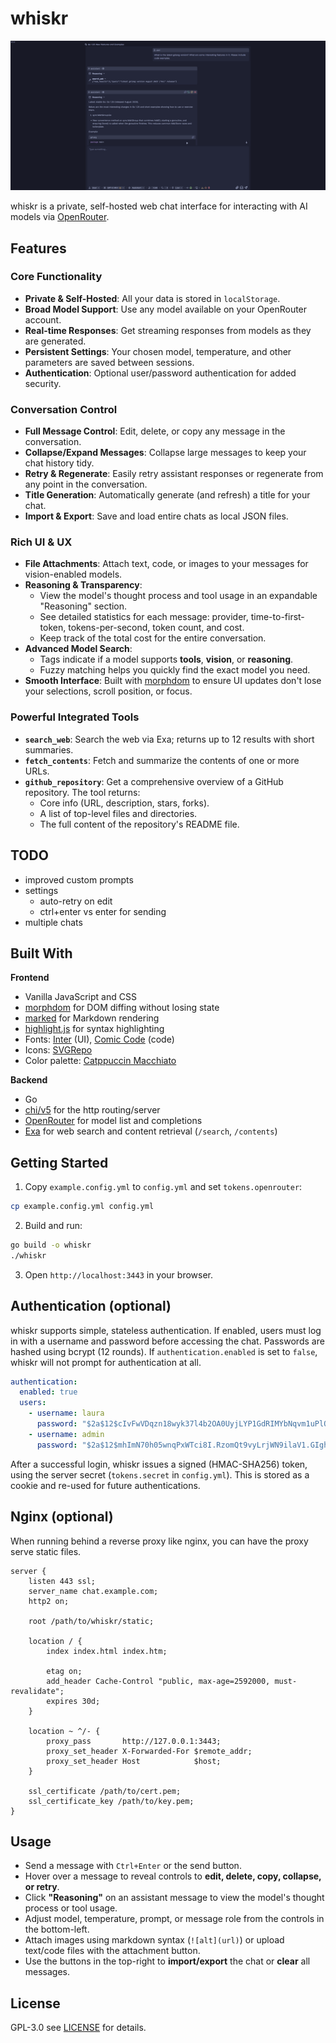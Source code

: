 # whiskr

![screenshot](.github/chat.png)

whiskr is a private, self-hosted web chat interface for interacting with AI models via [OpenRouter](https://openrouter.ai/).

## Features

### Core Functionality
- **Private & Self-Hosted**: All your data is stored in `localStorage`.
- **Broad Model Support**: Use any model available on your OpenRouter account.
- **Real-time Responses**: Get streaming responses from models as they are generated.
- **Persistent Settings**: Your chosen model, temperature, and other parameters are saved between sessions.
- **Authentication**: Optional user/password authentication for added security.

### Conversation Control
- **Full Message Control**: Edit, delete, or copy any message in the conversation.
- **Collapse/Expand Messages**: Collapse large messages to keep your chat history tidy.
- **Retry & Regenerate**: Easily retry assistant responses or regenerate from any point in the conversation.
- **Title Generation**: Automatically generate (and refresh) a title for your chat.
- **Import & Export**: Save and load entire chats as local JSON files.

### Rich UI & UX
- **File Attachments**: Attach text, code, or images to your messages for vision-enabled models.
- **Reasoning & Transparency**:
  - View the model's thought process and tool usage in an expandable "Reasoning" section.
  - See detailed statistics for each message: provider, time-to-first-token, tokens-per-second, token count, and cost.
  - Keep track of the total cost for the entire conversation.
- **Advanced Model Search**:
  - Tags indicate if a model supports **tools**, **vision**, or **reasoning**.
  - Fuzzy matching helps you quickly find the exact model you need.
- **Smooth Interface**: Built with [morphdom](https://github.com/patrick-steele-idem/morphdom) to ensure UI updates don't lose your selections, scroll position, or focus.

### Powerful Integrated Tools
- **`search_web`**: Search the web via Exa; returns up to 12 results with short summaries.
- **`fetch_contents`**: Fetch and summarize the contents of one or more URLs.
- **`github_repository`**: Get a comprehensive overview of a GitHub repository. The tool returns:
  - Core info (URL, description, stars, forks).
  - A list of top-level files and directories.
  - The full content of the repository's README file.

## TODO

- improved custom prompts
- settings
  - auto-retry on edit
  - ctrl+enter vs enter for sending
- multiple chats

## Built With

**Frontend**
- Vanilla JavaScript and CSS
- [morphdom](https://github.com/patrick-steele-idem/morphdom) for DOM diffing without losing state
- [marked](https://github.com/markedjs/marked) for Markdown rendering
- [highlight.js](https://highlightjs.org/) for syntax highlighting
- Fonts: [Inter](https://rsms.me/inter/) (UI), [Comic Code](https://tosche.net/fonts/comic-code) (code)
- Icons: [SVGRepo](https://www.svgrepo.com/)
- Color palette: [Catppuccin Macchiato](https://catppuccin.com/)

**Backend**
- Go
- [chi/v5](https://go-chi.io/) for the http routing/server
- [OpenRouter](https://openrouter.ai/) for model list and completions
- [Exa](https://exa.ai/) for web search and content retrieval (`/search`, `/contents`)

## Getting Started

1. Copy `example.config.yml` to `config.yml` and set `tokens.openrouter`:
```bash
cp example.config.yml config.yml
```
2. Build and run:
```bash
go build -o whiskr
./whiskr
```
3. Open `http://localhost:3443` in your browser.

## Authentication (optional)

whiskr supports simple, stateless authentication. If enabled, users must log in with a username and password before accessing the chat. Passwords are hashed using bcrypt (12 rounds). If `authentication.enabled` is set to `false`, whiskr will not prompt for authentication at all.

```yaml
authentication:
  enabled: true
  users:
    - username: laura
      password: "$2a$12$cIvFwVDqzn18wyk37l4b2OA0UyjLYP1GdRIMYbNqvm1uPlQjC/j6e"
    - username: admin
      password: "$2a$12$mhImN70h05wnqPxWTci8I.RzomQt9vyLrjWN9ilaV1.GIghcGq.Iy"
```

After a successful login, whiskr issues a signed (HMAC-SHA256) token, using the server secret (`tokens.secret` in `config.yml`). This is stored as a cookie and re-used for future authentications.

## Nginx (optional)

When running behind a reverse proxy like nginx, you can have the proxy serve static files.

```nginx
server {
    listen 443 ssl;
    server_name chat.example.com;
    http2 on;

    root /path/to/whiskr/static;

    location / {
        index index.html index.htm;

        etag on;
        add_header Cache-Control "public, max-age=2592000, must-revalidate";
        expires 30d;
    }

    location ~ ^/- {
        proxy_pass       http://127.0.0.1:3443;
        proxy_set_header X-Forwarded-For $remote_addr;
        proxy_set_header Host            $host;
    }

    ssl_certificate /path/to/cert.pem;
    ssl_certificate_key /path/to/key.pem;
}
```

## Usage

- Send a message with `Ctrl+Enter` or the send button.
- Hover over a message to reveal controls to **edit, delete, copy, collapse, or retry**.
- Click **"Reasoning"** on an assistant message to view the model's thought process or tool usage.
- Adjust model, temperature, prompt, or message role from the controls in the bottom-left.
- Attach images using markdown syntax (`![alt](url)`) or upload text/code files with the attachment button.
- Use the buttons in the top-right to **import/export** the chat or **clear** all messages.

## License

GPL-3.0 see [LICENSE](LICENSE) for details.